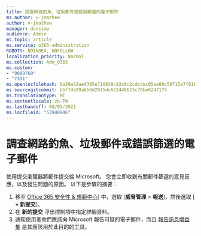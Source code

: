 ```yaml
---
title: 調查網路釣魚、垃圾郵件或錯誤篩選的電子郵件
ms.author: v-jmathew
author: v-jmathew
manager: dansimp
audience: Admin
ms.topic: article
ms.service: o365-administration
ROBOTS: NOINDEX, NOFOLLOW
localization_priority: Normal
ms.collection: Adm_O365
ms.custom:
- "9000760"
- "7391"
ms.openlocfilehash: 6a20a59ae4395e718839c82c8c2cdcdec05ae80c59715e7f618e75b9d5428b64
ms.sourcegitcommit: b5f7da89a650d2915dc652449623c78be6247175
ms.translationtype: MT
ms.contentlocale: zh-TW
ms.lasthandoff: 08/05/2021
ms.locfileid: "53948946"
---
```

# <a name="investigate-phishing-spam-or-incorrectly-filtered-email"></a>調查網路釣魚、垃圾郵件或錯誤篩選的電子郵件

使用提交瀏覽器將郵件提交給 Microsoft。 您會立即收到有關郵件篩選的意見反應，以及發生問題的原因。 以下是步驟的摘要：

1. 移至 [Office 365 安全性 & 規範中心](https://go.microsoft.com/fwlink/p/?linkid=2077143)] 中，選取 [**威脅管理**  >  **報送**]，然後選取 [ **+ 新提交**]。
2. 在 **新的提交** 浮出控制項中指定詳細資料。
3. 通知使用者他們應該向 Microsoft 報告可疑的電子郵件，而且 [報告訊息增益集](https://go.microsoft.com/fwlink/?linkid=2092385) 是其應該用於此目的的工具。

